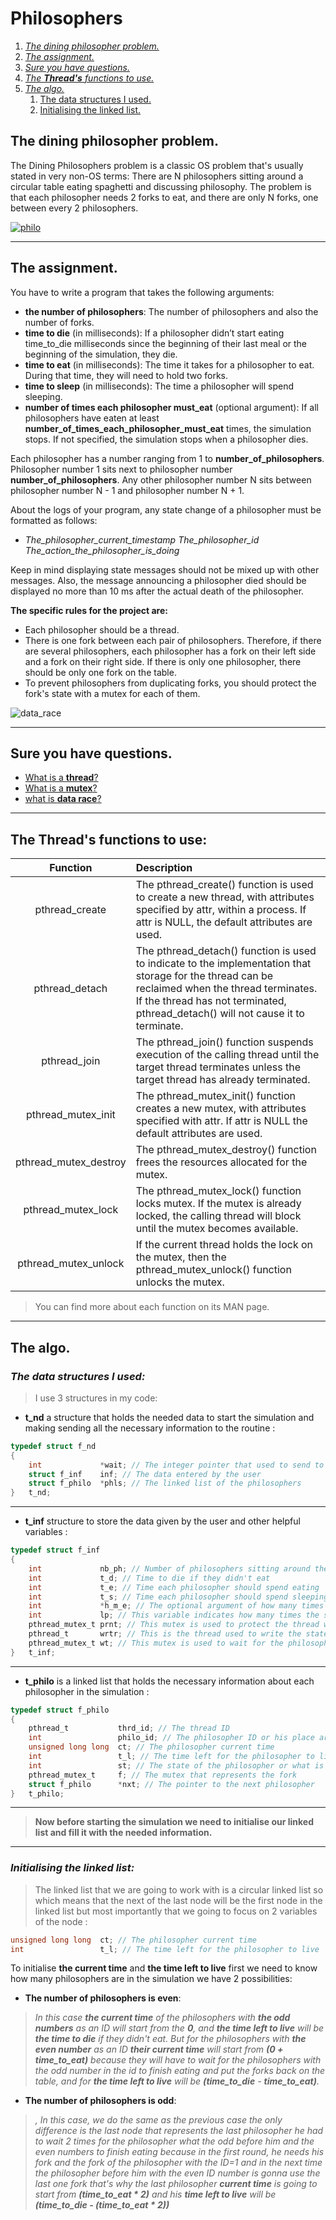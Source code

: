 # **Philosophers**

1. [*The dining philosopher problem.*](#the-dining-philosopher-problem)
1. [*The assignment.*](#the-assignment)
1. [*Sure you have questions.*](#sure-you-have-questions)
1. [*The **Thread's** functions to use.*](#the-threads-functions-to-use)
1. [*The algo.*](#the-algo)
    1. [The data structures I used.](#the-data-structures-i-used)
    1. [Initialising the linked list.](#initialising-the-linked-list)

## **The dining philosopher problem.**

The Dining Philosophers problem is a classic OS problem that's usually stated in very non-OS terms: There are N philosophers sitting around a circular table eating spaghetti and discussing philosophy. The problem is that each philosopher needs 2 forks to eat, and there are only N forks, one between every 2 philosophers.

[ ![philo](./philo_dinning.png)](https://www.javatpoint.com/os-dining-philosophers-problem)

---

## **The assignment.**

You have to write a program that takes the following arguments:

- **the number of philosophers**: The number of philosophers and also the number of forks.
- **time to die** (in milliseconds): If a philosopher didn’t start eating time_to_die
milliseconds since the beginning of their last meal or the beginning of the simulation, they die.
- **time to eat** (in milliseconds): The time it takes for a philosopher to eat.
During that time, they will need to hold two forks.
- **time to sleep** (in milliseconds): The time a philosopher will spend sleeping.
- **number of times each philosopher must_eat** (optional argument): If all
philosophers have eaten at least **number_of_times_each_philosopher_must_eat**
times, the simulation stops. If not specified, the simulation stops when a
philosopher dies.

Each philosopher has a number ranging from 1 to **number_of_philosophers**. Philosopher number 1 sits next to philosopher number **number_of_philosophers**.
Any other philosopher number N sits between philosopher number N - 1 and philosopher number N + 1.

About the logs of your program, any state change of a philosopher must be formatted as follows:

- *The_philosopher_current_timestamp*   *The_philosopher_id*   *The_action_the_philosopher_is_doing* 

Keep in mind displaying state messages should not be mixed up with other messages. Also, the message announcing a philosopher died should be displayed no more than 10 ms
after the actual death of the philosopher.

**The specific rules for the project are:**

- Each philosopher should be a thread.
- There is one fork between each pair of philosophers. Therefore, if there are several
philosophers, each philosopher has a fork on their left side and a fork on their right
side. If there is only one philosopher, there should be only one fork on the table.
- To prevent philosophers from duplicating forks, you should protect the fork's state
with a mutex for each of them.

![data_race](./data_race.png)


---

## **Sure you have questions.**

- [What is a **thread**?](https://www.geeksforgeeks.org/thread-in-operating-system/)
- [What is a **mutex**?](https://www.geeksforgeeks.org/mutex-lock-for-linux-thread-synchronization/)
- [what is **data race**?](https://www.mathworks.com/products/polyspace/static-analysis-notes/what-data-races-how-avoid-during-software-development.html#:~:text=Data%20races%20are%20a%20common,to%20undefined%20or%20unpredictable%20behavior.)

---

## **The Thread's functions to use:**

| Function | Description |
| :-----: | :-------- |
| pthread_create | The pthread_create() function is used to create a new thread, with attributes specified by attr, within a process.  If attr is NULL, the default attributes are used. |
| pthread_detach | The pthread_detach() function is used to indicate to the implementation that storage for the thread can be reclaimed when the thread terminates. If the thread has not terminated, pthread_detach() will not cause it to terminate. |
| pthread_join | The pthread_join() function suspends execution of the calling thread until the target thread terminates unless the target thread has already terminated. |
| pthread_mutex_init | The pthread_mutex_init() function creates a new mutex, with attributes specified with attr.  If attr is NULL the default attributes are used. |
| pthread_mutex_destroy | The pthread_mutex_destroy() function frees the resources allocated for the mutex.|
| pthread_mutex_lock | The pthread_mutex_lock() function locks mutex.  If the mutex is already locked, the calling thread will block until the mutex becomes available. |
| pthread_mutex_unlock | If the current thread holds the lock on the mutex, then the pthread_mutex_unlock() function unlocks the mutex.|

> You can find more about each function on its MAN page.
***

## **The algo.**

### *The data structures I used:*

> I use 3 structures in my code:

- **t_nd** a structure that holds the needed data to start the simulation and making sending all the necessary information to the routine :
``` c
typedef struct f_nd
{
	int				*wait; // The integer pointer that used to send to pthread_join() function to store the routine return value
	struct f_inf	inf; // The data entered by the user
	struct f_philo	*phls; // The linked list of the philosophers
}	t_nd;
```
---
- **t_inf** structure to store the data given by the user and other helpful variables :
``` c
typedef struct f_inf
{
	int				nb_ph; // Number of philosophers sitting around the table
	int				t_d; // Time to die if they didn't eat
	int				t_e; // Time each philosopher should spend eating
	int				t_s; // Time each philosopher should spend sleeping
	int				*h_m_e; // The optional argument of how many times each philosopher should eat
	int				lp; // This variable indicates how many times the simulation had looped
	pthread_mutex_t	prnt; // This mutex is used to protect the thread writing the state of the philosopher
	pthread_t		wrtr; // This is the thread used to write the state of the philosopher
	pthread_mutex_t	wt; // This mutex is used to wait for the philosopher who is writing what he is doing
}	t_inf;
```
---
- **t_philo** is a linked list that holds the necessary information about each philosopher in the simulation :
``` c
typedef struct f_philo
{
	pthread_t			thrd_id; // The thread ID
	int					philo_id; // The philosopher ID or his place around the table
	unsigned long long	ct; // The philosopher current time
	int					t_l; // The time left for the philosopher to live
	int					st; // The state of the philosopher or what is he doing at the current time
	pthread_mutex_t		f; // The mutex that represents the fork
	struct f_philo		*nxt; // The pointer to the next philosopher
}	t_philo;
```
---
> **Now before starting the simulation we need to initialise our linked list and fill it with the needed information.**

---

### *Initialising the linked list:*
> The linked list that we are going to work with is a circular linked list so which means that the next of the last node will be the first node in the linked list but most importantly that we going to focus on 2 variables of the node :
```c
unsigned long long	ct; // The philosopher current time
int					t_l; // The time left for the philosopher to live
```
To initialise **the current time** and **the time left to live** first we need to know how many philosophers are in the simulation we have 2 possibilities:
- **The number of philosophers is even**:
> *In this case **the current time** of the philosophers with **the odd numbers** as an ID will start from the **0**, and **the time left to live** will be **the time to die** if they didn't eat. But for the philosophers with **the even number** as an ID **their current time** will start from **(0 + time_to_eat)** because they will have to wait for the philosophers with the odd number in the id to finish eating and put the forks back on the table, and for **the time left to live** will be **(time_to_die** - **time_to_eat)**.*
- **The number of philosophers is odd**:
> *, In this case, we do the same as the previous case the only difference is the last node that represents the last philosopher he had to wait 2 times for the philosopher what the odd before him and the even numbers to finish eating because in the first round, he needs his fork and the fork of the philosopher with the ID=1 and in the next time the philosopher before him with the even ID number is gonna use the last one fork that's why the last philosopher **current time** is going to start from **(time_to_eat * 2)** and his **time left to live** will be **(time_to_die - (time_to_eat * 2))*** 

